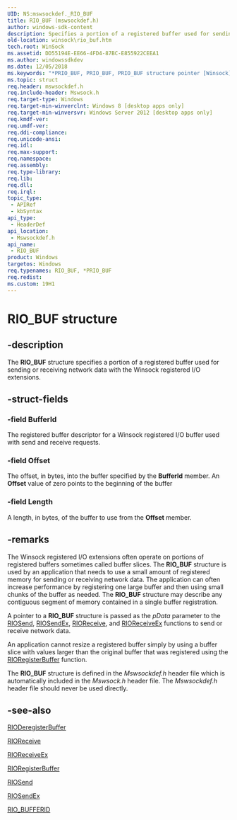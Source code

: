 ```yaml
---
UID: NS:mswsockdef._RIO_BUF
title: RIO_BUF (mswsockdef.h)
author: windows-sdk-content
description: Specifies a portion of a registered buffer used for sending or receiving network data with the Winsock registered I/O extensions.
old-location: winsock\rio_buf.htm
tech.root: WinSock
ms.assetid: DD55194E-EE66-4FD4-87BC-E855922CEEA1
ms.author: windowssdkdev
ms.date: 12/05/2018
ms.keywords: "*PRIO_BUF, PRIO_BUF, PRIO_BUF structure pointer [Winsock], RIO_BUF, RIO_BUF structure [Winsock], mswsockdef/PRIO_BUF, mswsockdef/RIO_BUF, winsock.rio_buf"
ms.topic: struct
req.header: mswsockdef.h
req.include-header: Mswsock.h
req.target-type: Windows
req.target-min-winverclnt: Windows 8 [desktop apps only]
req.target-min-winversvr: Windows Server 2012 [desktop apps only]
req.kmdf-ver: 
req.umdf-ver: 
req.ddi-compliance: 
req.unicode-ansi: 
req.idl: 
req.max-support: 
req.namespace: 
req.assembly: 
req.type-library: 
req.lib: 
req.dll: 
req.irql: 
topic_type:
 - APIRef
 - kbSyntax
api_type:
 - HeaderDef
api_location:
 - Mswsockdef.h
api_name:
 - RIO_BUF
product: Windows
targetos: Windows
req.typenames: RIO_BUF, *PRIO_BUF
req.redist: 
ms.custom: 19H1
---
```


# RIO_BUF structure


## -description


The <b>RIO_BUF</b> structure specifies a portion of a registered buffer used for sending or receiving network data with the Winsock registered I/O extensions.


## -struct-fields




### -field BufferId

The registered buffer descriptor for a Winsock registered I/O buffer used with send and receive requests.


### -field Offset

The offset, in bytes, into the buffer specified by the <b>BufferId</b> member. An <b>Offset</b> value of zero points to the beginning of the buffer


### -field Length

A length, in bytes, of the buffer to use from the <b>Offset</b> member. 


## -remarks



The Winsock registered I/O extensions often operate on portions of registered buffers sometimes called buffer slices. The <b>RIO_BUF</b> structure is used by an application that needs to use a small amount of registered memory for sending or receiving network data. The application can often increase performance by registering one large buffer and then using small chunks of the buffer as needed. The <b>RIO_BUF</b> structure may describe any contiguous segment of memory contained in a single buffer registration.

A pointer to a <b>RIO_BUF</b> structure is passed as the <i>pData</i> parameter to the <a href="https://docs.microsoft.com/previous-versions/windows/desktop/legacy/hh437213(v=vs.85)">RIOSend</a>,  <a href="https://docs.microsoft.com/previous-versions/windows/desktop/legacy/hh437216(v=vs.85)">RIOSendEx</a>, <a href="https://docs.microsoft.com/previous-versions/windows/desktop/legacy/hh437193(v=vs.85)">RIOReceive</a>, and <a href="https://docs.microsoft.com/previous-versions/windows/desktop/legacy/hh437196(v=vs.85)">RIOReceiveEx</a> functions to send or receive network data.

An application cannot resize a registered buffer simply by using a buffer slice with values larger than the original buffer that was registered using the <a href="https://docs.microsoft.com/previous-versions/windows/desktop/legacy/hh437199(v=vs.85)">RIORegisterBuffer</a> function.

The <b>RIO_BUF</b> structure is defined in the <i>Mswsockdef.h</i> header file which is automatically included in the <i>Mswsock.h</i> header file. The <i>Mswsockdef.h</i> header file should never be used directly.





## -see-also




<a href="https://docs.microsoft.com/previous-versions/windows/desktop/legacy/hh448847(v=vs.85)">RIODeregisterBuffer</a>



<a href="https://docs.microsoft.com/previous-versions/windows/desktop/legacy/hh437193(v=vs.85)">RIOReceive</a>



<a href="https://docs.microsoft.com/previous-versions/windows/desktop/legacy/hh437196(v=vs.85)">RIOReceiveEx</a>



<a href="https://docs.microsoft.com/previous-versions/windows/desktop/legacy/hh437199(v=vs.85)">RIORegisterBuffer</a>



<a href="https://docs.microsoft.com/previous-versions/windows/desktop/legacy/hh437213(v=vs.85)">RIOSend</a>



<a href="https://docs.microsoft.com/previous-versions/windows/desktop/legacy/hh437216(v=vs.85)">RIOSendEx</a>



<a href="https://docs.microsoft.com/windows/desktop/WinSock/rio-bufferid">RIO_BUFFERID</a>
 

 

